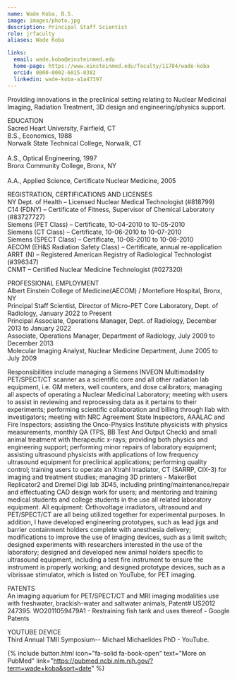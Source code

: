 ```yaml
---
name: Wade Koba, B.S.
image: images/photo.jpg
description: Principal Staff Scientist
role: jrfaculty
aliases: Wade Koba

links:
  email: wade.koba@einsteinmed.edu
  home-page: https://www.einsteinmed.edu/faculty/11784/wade-koba
  orcid: 0000-0002-6015-8382
  linkedin: wade-koba-a1a47397
---
```


Providing innovations in the preclinical setting relating to Nuclear Medicinal Imaging, Radiation Treatment, 3D design and engineering/physics support.

EDUCATION <br>
Sacred Heart University, Fairfield, CT<br>
B.S., Economics, 1988<br>
Norwalk State Technical College, Norwalk, CT<br>				   
A.S., Optical Engineering, 1997	<br>
Bronx Community College, Bronx, NY	<br>	
A.A., Applied Science, Certificate Nuclear Medicine, 2005	<br>

REGISTRATION, CERTIFICATIONS AND LICENSES<br>
NY Dept. of Health – Licensed Nuclear Medical Technologist (#818799)<br>
C14 (FDNY) – Certificate of Fitness, Supervisor of Chemical Laboratory (#83727727)<br>
Siemens (PET Class) – Certificate, 10-04-2010 to 10-05-2010<br>
Siemens (CT Class) – Certificate, 10-06-2010 to 10-07-2010<br>
Siemens (SPECT Class) – Certificate, 10-08-2010 to 10-08-2010<br>
AECOM (EH&S Radiation Safety Class) – Certificate, annual re-application<br>
ARRT (N) – Registered American Registry of Radiological Technologist (#396347)<br>
CNMT – Certified Nuclear Medicine Technologist (#027320)<br>

PROFESSIONAL EMPLOYMENT <br>
Albert Einstein College of Medicine(AECOM) / Montefiore Hospital, Bronx, NY<br>
Principal Staff Scientist, Director of Micro-PET Core Laboratory, Dept. of Radiology,
January 2022 to Present<br>
Principal Associate, Operations Manager, Dept. of Radiology, December 2013 to January 2022<br>
Associate, Operations Manager, Department of Radiology, July 2009 to December 2013<br>
Molecular Imaging Analyst, Nuclear Medicine Department, June 2005 to July 2009<br>

Responsibilities  include managing a Siemens INVEON Multimodality PET/SPECT/CT scanner as a scientific core and all other radiation lab equipment, i.e. GM meters, well counters, and  dose calibrators; managing all aspects of operating a Nuclear Medicinal Laboratory; meeting with users to assist in reviewing and reprocessing data as it pertains to their experiments; performing scientific collaboration and billing through Ilab with  investigators;  meeting with NRC Agreement State Inspectors, AAALAC and Fire Inspectors; assisting the Onco-Physics Institute physicists with physics measurements, monthly QA (TPS, BB Test And Output Check) and small animal treatment with therapeutic x-rays; providing both physics and engineering support; performing minor repairs of laboratory equipment; assisting ultrasound physicists with applications of low frequency ultrasound equipment for preclinical applications; performing quality control;  training  users to operate an Xtrahl Irradiator, CT (SARRP, CIX-3) for imaging and treatment studies;  managing 3D printers - MakerBot Replicator2 and Dremel Digi lab 3D45, including printing/maintenance/repair and effectuating CAD design work for users; and mentoring and training medical students and college students in the use all related laboratory equipment. All equipment: Orthovoltage irradiators, ultrasound and PET/SPECT/CT are all being utilized together for experimental purposes. In addition, I have developed engineering prototypes, such as lead jigs and barrier containment holders complete with anesthesia delivery; modifications to improve the use of imaging devices, such as a limit switch; designed experiments with researchers interested in the use of the laboratory; designed and developed  new animal holders specific to ultrasound equipment, including a test fire instrument to ensure the instrument is properly working; and designed prototype devices, such as a vibrissae stimulator, which is listed on YouTube, for PET imaging. 

PATENTS<br>
An imaging aquarium for PET/SPECT/CT and MRI imaging modalities use with freshwater, brackish-water and saltwater animals, Patent# US2012 247395. WO2011059479A1 - Restraining fish tank and uses thereof - Google Patents

YOUTUBE DEVICE<br>
Third Annual TMII Symposium-- Michael Michaelides PhD - YouTube.

{% include button.html icon="fa-solid fa-book-open" text="More on PubMed" link="https://pubmed.ncbi.nlm.nih.gov/?term=wade+koba&sort=date" %} 








